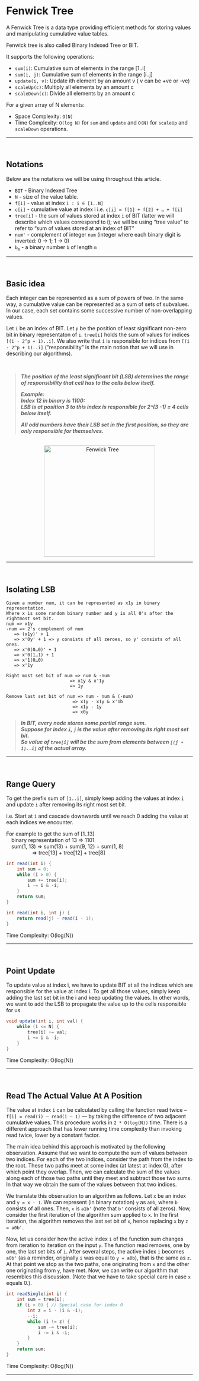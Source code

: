 # Fenwick Tree
A Fenwick Tree is a data type providing efficient methods for storing values and manipulating cumulative value tables.

Fenwick tree is also called Binary Indexed Tree or BIT.

It supports the following operations:
* `sum(i)`: Cumulative sum of elements in the range [1..i]
* `sum(i, j)`: Cumulative sum of elements in the range [i..j]
* `update(i, v)`: Update ith element by an amount v ( v can be +ve or -ve)
* `scaleUp(c)`: Multiply all elements by an amount c
* `scaleDown(c)`: Divide all elements by an amount c

For a given array of N elements:
* Space Complexity: `O(N)`
* Time Complexity: `O(log N)` for `sum` and `update` and `O(N)` for `scaleUp` and `scaleDown` operations.

---
</br>

## Notations
Below are the notations we will be using throughout this article.
- `BIT` - Binary Indexed Tree
- `N` - size of the value table.
- `f[i]` - value at index `i : i ∈ [1..N]`
- `c[i]` - cumulative value at index i i.e. `c[i] = f[1] + f[2] + … + f[i]`
- `tree[i]` - the sum of values stored at index `i` of BIT (latter we will describe which values correspond to i); we will be using “tree value” to refer to “sum of values stored at an index of BIT”
- `num'` - complement of integer `num` (integer where each binary digit is inverted: 0 -> 1; 1 -> 0)
- `b`<sub>`m`</sub> - a binary number `b` of length `m`

---
</br>

## Basic idea
Each integer can be represented as a sum of powers of two. In the same way, a cumulative value can be represented as a sum of sets of subvalues. In our case, each set contains some successive number of non-overlapping values.

Let `i` be an index of BIT. Let `p` be the position of least significant non-zero bit in binary representaton of `i`. `tree[i]` holds the sum of values for indices `[(i - 2^p + 1)..i]`. We also write that `i` is responsible for indices from `[(i - 2^p + 1)..i]` (“responsibility” is the main notion that we will use in describing our algorithms).

</br>

> ***The position of the least significant bit (LSB) determines the range of responsibility that cell has to the cells below itself.***
>
> ***Example:***</br>
> ***Index 12 in binary is 1100:***</br>
> ***LSB is at position 3 to this index is responsible for 2^(3 -1) = 4 cells below itself.***
>
>   ***All odd numbers have their LSB set in the first position, so they are only responsible for themselves.***

</br>
<div align="center">
    <img src="../assets/BIT.jpg" width="300" title="Fenwick Tree" alt="Fenwick Tree">
</div>

---
</br>

## Isolating LSB
    Given a number num, it can be represented as x1y in binary representation.
    Where x is some random binary number and y is all 0's after the rightmost set bit.
    num => x1y
    -num => 2's complement of num
       => (x1y)' + 1
       => x'0y' + 1 => y consists of all zeroes, so y' consists of all ones.
       => x'0(0…0)' + 1
       => x'0(1…1) + 1
       => x'1(0…0)
       => x'1y

    Right most set bit of num => num & -num
                            => x1y & x'1y
                            => 1y

    Remove last set bit of num => num - num & (-num)
                             => x1y - x1y & x'1b
                             => x1y - 1y
                             => x0y

>***In BIT, every node stores some partial range sum.</br>
>Suppose for index `i`, `j` is the value after removing its right most set bit.</br>
>So value of `tree[i]` will be the sum from elements between `[(j + 1)..i]` of the actual array.***
---
</br>

## Range Query
To get the prefix sum of `[1..i]`, simply keep adding the values at index `i` and update `i` after removing its right most set bit.

i.e. Start at `i` and cascade downwards until we reach 0 adding the value at each indices we encounter.

For example to get the sum of [1..13]</br>
&emsp;binary representation of 13 => 1101</br>
&emsp;sum(1, 13) => sum(13) + sum(9, 12) + sum(1, 8)</br>
&emsp;&emsp;&emsp;&emsp;&emsp;=> tree[13] + tree[12] + tree[8]</br>

```java
int read(int i) {
    int sum = 0;
    while (i > 0) {
        sum += tree[i];
        i -= i & -i;
    }
    return sum;
}

int read(int i, int j) {
    return read(j) - read(i - 1);
}
```

Time Complexity: O(log(N))

---
</br>

## Point Update
To update value at index i, we have to update BIT at all the indices which are responsible for the value at index i.
To get all those values, simply keep adding the last set bit in the i and keep updating the values.
In other words, we want to add the LSB to propagate the value up to the cells responsible for us.

```java
void update(int i, int val) {
    while (i <= N) {
        tree[i] += val;
        i += i & -i;
    }
}
```

Time Complexity: O(log(N))

---
</br>

## Read The Actual Value At A Position

The value at index `i` can be calculated by calling the function read twice – `f[i] = read(i) – read(i – 1)` — by taking the difference of two adjacent cumulative values. This procedure works in `2 * O(log(N))` time. There is a different approach that has lower running time complexity than invoking read twice, lower by a constant factor.

The main idea behind this approach is motivated by the following observation. Assume that we want to compute the sum of values between two indices. For each of the two indices, consider the path from the index to the root. These two paths meet at some index (at latest at index 0), after which point they overlap. Then, we can calculate the sum of the values along each of those two paths until they meet and subtract those two sums. In that way we obtain the sum of the values between that two indices.

We translate this observation to an algorithm as follows. Let `x` be an index and `y = x - 1`. We can represent (in binary notation) `y` as `a0b`, where `b` consists of all ones. Then, `x` is `a1b'` (note that `b'` consists of all zeros). Now, consider the first iteration of the algorithm sum applied to `x`. In the first iteration, the algorithm removes the last set bit of `x`, hence replacing `x` by `z = a0b'`.

Now, let us consider how the active index `i` of the function sum changes from iteration to iteration on the input `y`. The function read removes, one by one, the last set bits of `i`. After several steps, the active index `i` becomes `a0b'` (as a reminder, originally `i` was equal to `y = a0b`), that is the same as `z`. At that point we stop as the two paths, one originating from `x` and the other one originating from `y`, have met. Now, we can write our algorithm that resembles this discussion. (Note that we have to take special care in case `x` equals 0.).

```java
int readSingle(int i) {
    int sum = tree[i];
    if (i > 0) { // Special case for index 0
        int z = i - (i & -i);
        --i;
        while (i != z) {
            sum -= tree[i];
            i -= i & -i;
        }
    }
    return sum;
}
```

Time Complexity: O(log(N))

---
</br>

## 